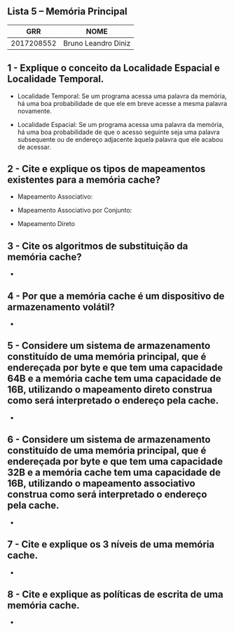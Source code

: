 ## Lista 5 – Memória Principal

| GRR | NOME |
| ------ | ------ |
| 2017208552 | Bruno Leandro Diniz |

## 1 - Explique o conceito da Localidade Espacial e Localidade Temporal.
- Localidade Temporal: Se um programa acessa uma palavra da memória, há uma boa probabilidade de que ele em breve acesse a mesma palavra novamente.

- Localidade Espacial: Se um programa acessa uma palavra da memória, há uma boa probabilidade de que o acesso seguinte seja uma palavra subsequente ou de endereço adjacente àquela palavra que ele acabou de acessar.

## 2 - Cite e explique os tipos de mapeamentos existentes para a memória cache?
- Mapeamento Associativo:

- Mapeamento Associativo por Conjunto:

- Mapeamento Direto

## 3 - Cite os algoritmos de substituição da memória cache?
- 

## 4 - Por que a memória cache é um dispositivo de armazenamento volátil?
- 

## 5 - Considere um sistema de armazenamento constituído de uma memória principal, que é endereçada por byte e que tem uma capacidade 64B e a memória cache tem uma capacidade de 16B, utilizando o mapeamento direto construa como será interpretado o endereço pela cache.
- 

## 6 - Considere um sistema de armazenamento constituído de uma memória principal, que é endereçada por byte e que tem uma capacidade 32B e a memória cache tem uma capacidade de 16B, utilizando o mapeamento associativo construa como será interpretado o endereço pela cache.
- 

## 7 - Cite e explique os 3 níveis de uma memória cache.
- 

## 8 - Cite e explique as políticas de escrita de uma memória cache.
- 

